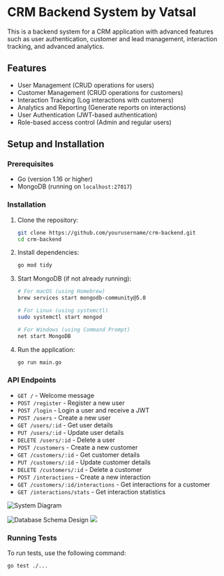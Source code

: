 # CRM Backend System by Vatsal

This is a backend system for a CRM application with advanced features such as user authentication, customer and lead management, interaction tracking, and advanced analytics.

## Features

- User Management (CRUD operations for users)
- Customer Management (CRUD operations for customers)
- Interaction Tracking (Log interactions with customers)
- Analytics and Reporting (Generate reports on interactions)
- User Authentication (JWT-based authentication)
- Role-based access control (Admin and regular users)

## Setup and Installation

### Prerequisites

- Go (version 1.16 or higher)
- MongoDB (running on `localhost:27017`)

### Installation

1. Clone the repository:

    ```bash
    git clone https://github.com/yourusername/crm-backend.git
    cd crm-backend
    ```

2. Install dependencies:

    ```bash
    go mod tidy
    ```

3. Start MongoDB (if not already running):

    ```bash
    # For macOS (using Homebrew)
    brew services start mongodb-community@5.0

    # For Linux (using systemctl)
    sudo systemctl start mongod

    # For Windows (using Command Prompt)
    net start MongoDB
    ```

4. Run the application:

    ```bash
    go run main.go
    ```

### API Endpoints

- `GET /` - Welcome message
- `POST /register` - Register a new user
- `POST /login` - Login a user and receive a JWT
- `POST /users` - Create a new user
- `GET /users/:id` - Get user details
- `PUT /users/:id` - Update user details
- `DELETE /users/:id` - Delete a user
- `POST /customers` - Create a new customer
- `GET /customers/:id` - Get customer details
- `PUT /customers/:id` - Update customer details
- `DELETE /customers/:id` - Delete a customer
- `POST /interactions` - Create a new interaction
- `GET /customers/:id/interactions` - Get interactions for a customer
- `GET /interactions/stats` - Get interaction statistics

![System Diagram](/Users/vatsal/Desktop/mycmr/pictures/2.png)

![Database Schema Design](/Users/vatsal/Desktop/mycmr/pictures/1.png)
![](/Users/vatsal/Desktop/mycmr/pictures/3.png)



### Running Tests

To run tests, use the following command:

```bash
go test ./...





